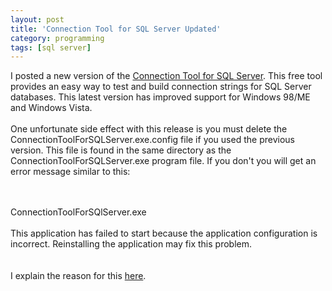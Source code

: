 ```yaml
---
layout: post
title: 'Connection Tool for SQL Server Updated'
category: programming
tags: [sql server]
---
```


I posted a new version of the <a href="http://www.whitepeaksoftware.com/connectiontool.aspx">Connection Tool for SQL Server</a>.  This free tool provides an easy way to test and build connection strings for SQL Server databases.  This latest version has improved support for Windows 98/ME and Windows Vista.<br /><br />One unfortunate side effect with this release is you must delete the ConnectionToolForSQLServer.exe.config file if you used the previous version.  This file is found in the same directory as the ConnectionToolForSQLServer.exe program file.  If you don't you will get an error message similar to this:<br /><br /><div class="quote"><br />ConnectionToolForSQlServer.exe<br /><br />This application has failed to start because the application configuration is incorrect. Reinstalling the application may fix this problem.<br /></div><br /><br />I explain the reason for this <a href="http://www.thecave.com/archive/2007/04/25/when_naming_a_configuration_file_programexeconfig_is_bad.aspx">here</a>.
